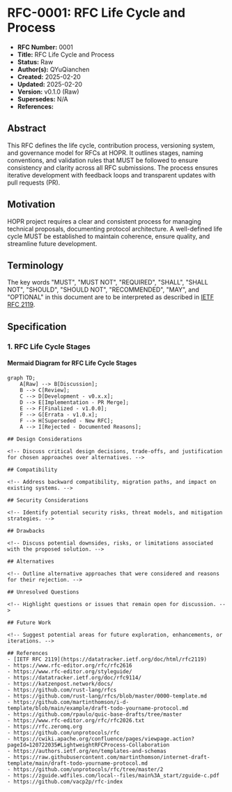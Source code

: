 # RFC-0001: RFC Life Cycle and Process

- **RFC Number:** 0001  
- **Title:** RFC Life Cycle and Process
- **Status:** Raw
- **Author(s):** QYuQianchen  
- **Created:** 2025-02-20  
- **Updated:** 2025-02-20  
- **Version:** v0.1.0 (Raw)
- **Supersedes:** N/A
- **References:**

## Abstract

This RFC defines the life cycle, contribution process, versioning system, and governance model for RFCs at HOPR. 
It outlines stages, naming conventions, and validation rules that MUST be followed to ensure consistency and clarity across all RFC submissions. 
The process ensures iterative development with feedback loops and transparent updates with pull requests (PR).

## Motivation

HOPR project requires a clear and consistent process for managing technical proposals, documenting protocol architecture. 
A well-defined life cycle MUST be established to maintain coherence, ensure quality, and streamline future development.

## Terminology

The key words "MUST", "MUST NOT", "REQUIRED", "SHALL", "SHALL NOT", "SHOULD", "SHOULD NOT", "RECOMMENDED", "MAY", and "OPTIONAL" in this document are to be interpreted as described in [IETF RFC 2119](https://datatracker.ietf.org/doc/html/rfc2119).

## Specification
### 1. RFC Life Cycle Stages

#### **Mermaid Diagram for RFC Life Cycle Stages**

```mermaid
graph TD;
    A[Raw] --> B[Discussion];
    B --> C[Review];
    C --> D[Development - v0.x.x];
    D --> E[Implementation - PR Merge];
    E --> F[Finalized - v1.0.0];
    F --> G[Errata - v1.0.x];
    F --> H[Superseded - New RFC];
    A --> I[Rejected - Documented Reasons];

## Design Considerations

<!-- Discuss critical design decisions, trade-offs, and justification for chosen approaches over alternatives. -->

## Compatibility

<!-- Address backward compatibility, migration paths, and impact on existing systems. -->

## Security Considerations

<!-- Identify potential security risks, threat models, and mitigation strategies. -->

## Drawbacks

<!-- Discuss potential downsides, risks, or limitations associated with the proposed solution. -->

## Alternatives

<!-- Outline alternative approaches that were considered and reasons for their rejection. -->

## Unresolved Questions

<!-- Highlight questions or issues that remain open for discussion. -->

## Future Work

<!-- Suggest potential areas for future exploration, enhancements, or iterations. -->

## References
- [IETF RFC 2119](https://datatracker.ietf.org/doc/html/rfc2119)
- https://www.rfc-editor.org/rfc/rfc2616
- https://www.rfc-editor.org/styleguide/
- https://datatracker.ietf.org/doc/rfc9114/
- https://katzenpost.network/docs/
- https://github.com/rust-lang/rfcs
- https://github.com/rust-lang/rfcs/blob/master/0000-template.md
- https://github.com/martinthomson/i-d-template/blob/main/example/draft-todo-yourname-protocol.md
- https://github.com/rpaulo/quic-base-drafts/tree/master
- https://www.rfc-editor.org/rfc/rfc2026.txt
- https://rfc.zeromq.org
- https://github.com/unprotocols/rfc
- https://cwiki.apache.org/confluence/pages/viewpage.action?pageId=120722035#LightweightRFCProcess-Collaboration
- https://authors.ietf.org/en/templates-and-schemas
- https://raw.githubusercontent.com/martinthomson/internet-draft-template/main/draft-todo-yourname-protocol.md
- https://github.com/unprotocols/rfc/tree/master/2
- https://zguide.wdfiles.com/local--files/main%3A_start/zguide-c.pdf
- https://github.com/vacp2p/rfc-index